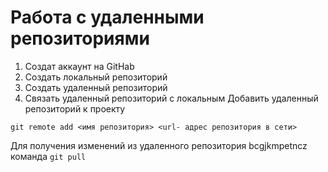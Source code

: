 # Работа с удаленными репозиториями
1. Создат аккаунт на GitHab
2. Создать локальный репозиторий
3. Создать удаленный репозиторий
4. Связать удаленный репозиторий с локальным
Добавить удаленный репозиторий к проекту
 ```
git remote add <имя репозитория> <url- адрес репозитория в сети>
 ```
 Для получения изменений из удаленного репозитория bcgjkmpetncz команда `git pull` 
   
